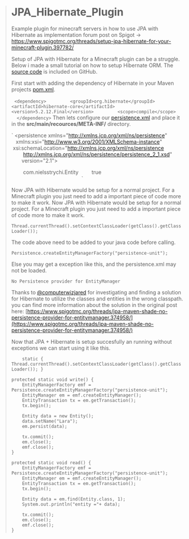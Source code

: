 > # JPA_Hibernate_Plugin
> Example plugin for minecraft servers in how to use JPA with Hibernate as implementation
> forum post on Spigot -> https://www.spigotmc.org/threads/setup-jpa-hibernate-for-your-minecraft-plugin.397782/
> 
> Setup of JPA with Hibernate for a Minecraft plugin can be a struggle. 
> Below i made a small tutorial on how to setup Hibernate ORM.
> The [source code](https://github.com/nielsstrychi/JPA_Hibernate_Plugin) is included on GitHub.
> 
> First start with adding the dependency of Hibernate in your Maven projects [pom.xml](https://github.com/nielsstrychi/JPA_Hibernate_Plugin/blob/master/pom.xml).
> 
>    `
>     <dependency>
>         <groupId>org.hibernate</groupId>
>         <artifactId>hibernate-core</artifactId>
>         <version>5.2.12.Final</version>
>         <scope>compile</scope>
>     </dependency>
> `
> Then lets configure our [persistence.xml](https://github.com/nielsstrychi/JPA_Hibernate_Plugin/blob/master/src/main/resources/META-INF/persistence.xml) and place it in the **src/main/recources/META-INF/** directory.
> 
> `<?xml version="1.0" encoding="UTF-8" ?>
> <persistence xmlns="http://xmlns.jcp.org/xml/ns/persistence"
>              xmlns:xsi="http://www.w3.org/2001/XMLSchema-instance"
>              xsi:schemaLocation="http://xmlns.jcp.org/xml/ns/persistence
>                     http://xmlns.jcp.org/xml/ns/persistence/persistence_2_1.xsd"
>              version="2.1">
>     <persistence-unit name="persistence-unit" transaction-type="RESOURCE_LOCAL">
> 
>         <class>com.nielsstrychi.Entity</class>
>         <exclude-unlisted-classes>true</exclude-unlisted-classes>
>         <properties>
>             <property name="javax.persistence.jdbc.driver" value="com.mysql.jdbc.Driver" />
>             <property name="javax.persistence.jdbc.url" value="jdbc:mysql://yourdatabase.com:3306" />
>             <property name="javax.persistence.jdbc.user" value="yourusername" />
>             <property name="javax.persistence.jdbc.password" value="yourpassword" />
>             <property name="javax.persistence.schema-generation.database.action" value="create" />
>             <!-- Hibernate Specific -->
>             <property name="hibernate.show_sql" value="true" />
>         </properties>
>     </persistence-unit>
> </persistence>`
> 
> Now JPA with Hibernate would be setup for a normal project.
> For a Minecraft plugin you just need to add a important piece of code more to make it work.
> Now JPA with Hibernate would be setup for a normal project.
> For a Minecraft plugin you just need to add a important piece of code more to make it work.
> 
> `Thread.currentThread().setContextClassLoader(getClass().getClassLoader());`
> 
> The code above need to be added to your java code before calling.
> 
> `Persistence.createEntityManagerFactory("persistence-unit");`
> 
> Else you may get a exception like this, and the persistence.xml may not be loaded.
> 
> `No Persistence provider for EntityManager`
> 
> Thanks to [@computerwizjared](https://www.spigotmc.org/members/computerwizjared.17705/) for investigating and finding a solution for
> Hibernate to utilize the classes and entities in the wrong classpath.
> you can find more information about the solution in the original post here:
> [https://www.spigotmc.org/threads/jpa-maven-shade-no-persistence-provider-for-entitymanager.374958/](https://www.spigotmc.org/threads/jpa-maven-shade-no-persistence-provider-for-entitymanager.374958/)
> 
> Now that JPA + Hibernate is setup succesfully an running without exceptions we can start using it like this.
> 
> `   
>     static {
>         Thread.currentThread().setContextClassLoader(getClass().getClassLoader());
>     }`
> 
>     protected static void write() {
>         EntityManagerFactory emf = Persistence.createEntityManagerFactory("persistence-unit");
>         EntityManager em = emf.createEntityManager();
>         EntityTransaction tx = em.getTransaction();
>         tx.begin();
> 
>         Entity data = new Entity();
>         data.setName("Lara");
>         em.persist(data);
> 
>         tx.commit();
>         em.close();
>         emf.close();
>     }
> 
>     protected static void read() {
>         EntityManagerFactory emf = Persistence.createEntityManagerFactory("persistence-unit");
>         EntityManager em = emf.createEntityManager();
>         EntityTransaction tx = em.getTransaction();
>         tx.begin();
> 
>         Entity data = em.find(Entity.class, 1);
>         System.out.println("entity ="+ data);
> 
>         tx.commit();
>         em.close();
>         emf.close();
>     }
> 
